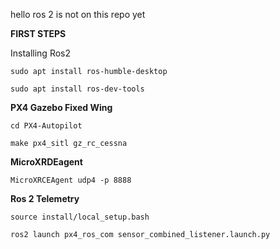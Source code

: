 hello ros 2 is not on this repo yet

**FIRST STEPS**

Installing Ros2

``
sudo apt install ros-humble-desktop
``

``
sudo apt install ros-dev-tools
``

**PX4 Gazebo Fixed Wing**

``
cd PX4-Autopilot
``

``
make px4_sitl gz_rc_cessna
``


**MicroXRDEagent**

``
MicroXRCEAgent udp4 -p 8888
``


**Ros 2 Telemetry**

``
source install/local_setup.bash
``

``
ros2 launch px4_ros_com sensor_combined_listener.launch.py
``
